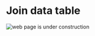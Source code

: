 # Join data table

![web page is under construction](https://docimages.blob.core.chinacloudapi.cn/images/commingsoon20210514.jpg)
